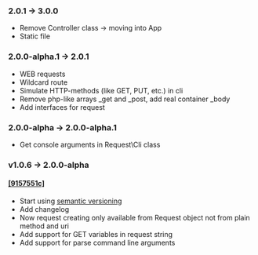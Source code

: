 ### 2.0.1 -> 3.0.0
* Remove Controller class -> moving into App
* Static file 

### 2.0.0-alpha.1 &rarr; 2.0.1
* WEB requests
* Wildcard route
* Simulate HTTP-methods (like GET, PUT, etc.) in cli
* Remove php-like arrays _get and _post, add real container _body
* Add interfaces for request 

### 2.0.0-alpha &rarr; 2.0.0-alpha.1
* Get console arguments in Request\Cli class 

### v1.0.6 &rarr; 2.0.0-alpha

#### <a href="https://github.com/za-ek/framy/commit/9157551c8049fc623721164e941392ce1e45df50">[9157551c]</a>
* Start using <a href="https://semver.org" target="_blank">semantic versioning</a>
* Add changelog
* Now request creating only available from Request object not from plain method and uri
* Add support for GET variables in request string
* Add support for parse command line arguments